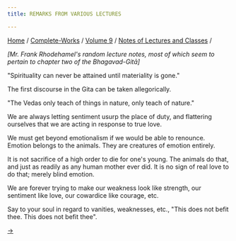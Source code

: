 ```yaml
---
title: REMARKS FROM VARIOUS LECTURES

---
```



[Home](../../../index.htm) / [Complete-Works](../../complete_works.htm)
/ [Volume 9](../volume_9_contents.htm) / [Notes of Lectures and
Classes](notes_of_lectures_and_classes_contents.htm) /



*\[Mr. Frank Rhodehamel's random lecture notes, most of which seem to
pertain to chapter two of the Bhagavad-Gitā\]*

"Spirituality can never be attained until materiality is gone."

The first discourse in the Gita can be taken allegorically.

"The Vedas only teach of things in nature, only teach of nature."

We are always letting sentiment usurp the place of duty, and flattering
ourselves that we are acting in response to true love.

We must get beyond emotionalism if we would be able to renounce. Emotion
belongs to the animals. They are creatures of emotion entirely.

It is not sacrifice of a high order to die for one's young. The animals
do that, and just as readily as any human mother ever did. It is no sign
of real love to do that; merely blind emotion.

We are forever trying to make our weakness look like strength, our
sentiment like love, our cowardice like courage, etc.

Say to your soul in regard to vanities, weaknesses, etc., "This does not
befit thee. This does not befit thee".

[→](../writings_prose_and_poems/writings_prose_and_poems_contents.htm)


